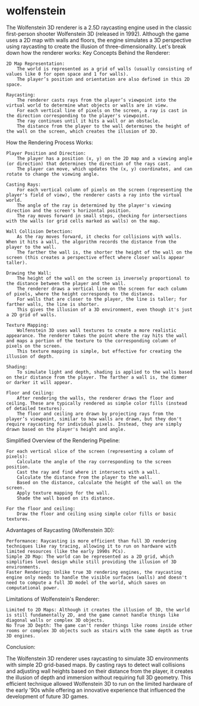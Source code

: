 # wolfenstein

The Wolfenstein 3D renderer is a 2.5D raycasting engine used in the classic first-person shooter Wolfenstein 3D (released in 1992). Although the game uses a 2D map with walls and floors, the engine simulates a 3D perspective using raycasting to create the illusion of three-dimensionality. Let's break down how the renderer works:
Key Concepts Behind the Renderer:

    2D Map Representation:
        The world is represented as a grid of walls (usually consisting of values like 0 for open space and 1 for walls).
        The player’s position and orientation are also defined in this 2D space.

    Raycasting:
        The renderer casts rays from the player’s viewpoint into the virtual world to determine what objects or walls are in view.
        For each vertical line of pixels on the screen, a ray is cast in the direction corresponding to the player's viewpoint.
        The ray continues until it hits a wall or an obstacle.
        The distance from the player to the wall determines the height of the wall on the screen, which creates the illusion of 3D.

How the Rendering Process Works:

    Player Position and Direction:
        The player has a position (x, y) on the 2D map and a viewing angle (or direction) that determines the direction of the rays cast.
        The player can move, which updates the (x, y) coordinates, and can rotate to change the viewing angle.

    Casting Rays:
        For each vertical column of pixels on the screen (representing the player's field of view), the renderer casts a ray into the virtual world.
        The angle of the ray is determined by the player's viewing direction and the screen's horizontal position.
        The ray moves forward in small steps, checking for intersections with the walls (or grid cells marked as walls) on the map.

    Wall Collision Detection:
        As the ray moves forward, it checks for collisions with walls. When it hits a wall, the algorithm records the distance from the player to the wall.
        The farther the wall is, the shorter the height of the wall on the screen (this creates a perspective effect where closer walls appear taller).

    Drawing the Wall:
        The height of the wall on the screen is inversely proportional to the distance between the player and the wall.
        The renderer draws a vertical line on the screen for each column of pixels, where the height corresponds to the distance.
        For walls that are closer to the player, the line is taller; for farther walls, the line is shorter.
        This gives the illusion of a 3D environment, even though it's just a 2D grid of walls.

    Texture Mapping:
        Wolfenstein 3D uses wall textures to create a more realistic appearance. The renderer takes the point where the ray hits the wall and maps a portion of the texture to the corresponding column of pixels on the screen.
        This texture mapping is simple, but effective for creating the illusion of depth.

    Shading:
        To simulate light and depth, shading is applied to the walls based on their distance from the player. The farther a wall is, the dimmer or darker it will appear.

    Floor and Ceiling:
        After rendering the walls, the renderer draws the floor and ceiling. These are typically rendered as simple color fills (instead of detailed textures).
        The floor and ceiling are drawn by projecting rays from the player’s viewpoint, similar to how walls are drawn, but they don't require raycasting for individual pixels. Instead, they are simply drawn based on the player's height and angle.

Simplified Overview of the Rendering Pipeline:

    For each vertical slice of the screen (representing a column of pixels):
        Calculate the angle of the ray corresponding to the screen position.
        Cast the ray and find where it intersects with a wall.
        Calculate the distance from the player to the wall.
        Based on the distance, calculate the height of the wall on the screen.
        Apply texture mapping for the wall.
        Shade the wall based on its distance.

    For the floor and ceiling:
        Draw the floor and ceiling using simple color fills or basic textures.

Advantages of Raycasting (Wolfenstein 3D):

    Performance: Raycasting is more efficient than full 3D rendering techniques like ray tracing, allowing it to run on hardware with limited resources (like the early 1990s PCs).
    Simple 2D Map: The world can be represented as a 2D grid, which simplifies level design while still providing the illusion of 3D environments.
    Faster Rendering: Unlike true 3D rendering engines, the raycasting engine only needs to handle the visible surfaces (walls) and doesn't need to compute a full 3D model of the world, which saves on computational power.

Limitations of Wolfenstein's Renderer:

    Limited to 2D Maps: Although it creates the illusion of 3D, the world is still fundamentally 2D, and the game cannot handle things like diagonal walls or complex 3D objects.
    No True 3D Depth: The game can't render things like rooms inside other rooms or complex 3D objects such as stairs with the same depth as true 3D engines.

Conclusion:

The Wolfenstein 3D renderer uses raycasting to simulate 3D environments with simple 2D grid-based maps. By casting rays to detect wall collisions and adjusting wall heights based on their distance from the player, it creates the illusion of depth and immersion without requiring full 3D geometry. This efficient technique allowed Wolfenstein 3D to run on the limited hardware of the early '90s while offering an innovative experience that influenced the development of future 3D games.
